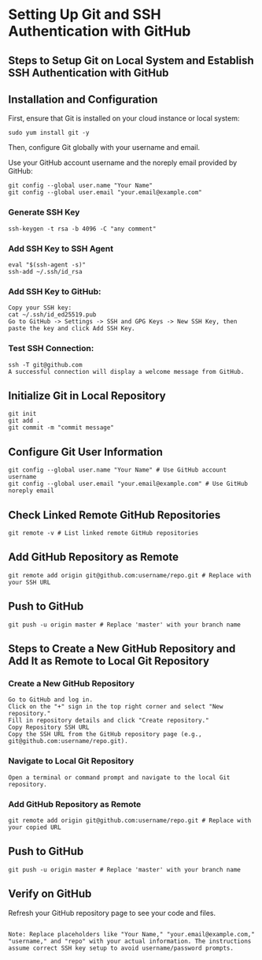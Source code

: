 # **Setting Up Git and SSH Authentication with GitHub**

## Steps to Setup Git on Local System and Establish SSH Authentication with GitHub

## Installation and Configuration

First, ensure that Git is installed on your cloud instance or local system:

```
sudo yum install git -y
```
Then, configure Git globally with your username and email. 

Use your GitHub account username and the noreply email provided by GitHub:
```
git config --global user.name "Your Name"
git config --global user.email "your.email@example.com"
```
### Generate SSH Key

```
ssh-keygen -t rsa -b 4096 -C "any comment"
```
### Add SSH Key to SSH Agent

```
eval "$(ssh-agent -s)"
ssh-add ~/.ssh/id_rsa
```

### Add SSH Key to GitHub: 
```
Copy your SSH key:
cat ~/.ssh/id_ed25519.pub
Go to GitHub -> Settings -> SSH and GPG Keys -> New SSH Key, then paste the key and click Add SSH Key.
```
### Test SSH Connection:
```
ssh -T git@github.com
A successful connection will display a welcome message from GitHub.
```
## Initialize Git in Local Repository

```
git init
git add .
git commit -m "commit message"
```
## Configure Git User Information

```
git config --global user.name "Your Name" # Use GitHub account username
git config --global user.email "your.email@example.com" # Use GitHub noreply email
```
## Check Linked Remote GitHub Repositories

```
git remote -v # List linked remote GitHub repositories
```
## Add GitHub Repository as Remote

```
git remote add origin git@github.com:username/repo.git # Replace with your SSH URL
```
## Push to GitHub

```
git push -u origin master # Replace 'master' with your branch name
```
## Steps to Create a New GitHub Repository and Add It as Remote to Local Git Repository

### Create a New GitHub Repository
```
Go to GitHub and log in.
Click on the "+" sign in the top right corner and select "New repository."
Fill in repository details and click "Create repository."
Copy Repository SSH URL
Copy the SSH URL from the GitHub repository page (e.g., git@github.com:username/repo.git).
```
### Navigate to Local Git Repository
```
Open a terminal or command prompt and navigate to the local Git repository.
```
### Add GitHub Repository as Remote

```
git remote add origin git@github.com:username/repo.git # Replace with your copied URL
```
## Push to GitHub

```
git push -u origin master # Replace 'master' with your branch name
```
## Verify on GitHub
Refresh your GitHub repository page to see your code and files.
```

Note: Replace placeholders like "Your Name," "your.email@example.com," "username," and "repo" with your actual information. The instructions assume correct SSH key setup to avoid username/password prompts.
```
